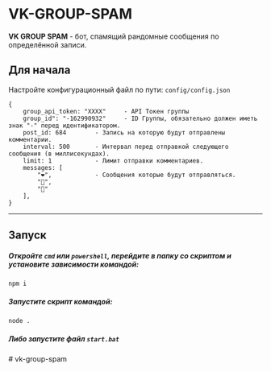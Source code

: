 # VK-GROUP-SPAM


**VK GROUP SPAM** - бот, спамящий рандомные сообщения по определённой записи.


## Для начала

Настройте конфигурационный файл по пути: `config/config.json`

````
{
    group_api_token: "XXXX" 	- API Токен группы
    group_id": "-162990932" 	- ID Группы, обязательно должен иметь знак "-" перед идентификатором.
    post_id: 684 		- Запись на которую будут отправлены комментарии.
    interval: 500 		- Интервал перед отправкой следующего сообщения (в миллисекундах).
    limit: 1 			- Лимит отправки комментариев.
    messages: [
        "❤", 			- Сообщения которые будут отправляться.
        "💙",
        "💜"		
    ],
}
````

---

## Запуск

##### Откройте `cmd` или `powershell`, перейдите в папку со скриптом и установите зависимости командой:

```shell
npm i
```

##### Запустите скрипт командой:
```
node .
```
##### Либо запустите файл `start.bat`
#   v k - g r o u p - s p a m  
 
